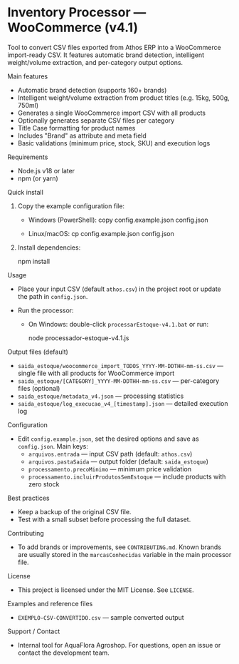 <!--
English README for the Athos -> WooCommerce CSV processor
-->
# Inventory Processor — WooCommerce (v4.1)

Tool to convert CSV files exported from Athos ERP into a WooCommerce import-ready CSV. It features automatic brand detection, intelligent weight/volume extraction, and per-category output options.

Main features
- Automatic brand detection (supports 160+ brands)
- Intelligent weight/volume extraction from product titles (e.g. 15kg, 500g, 750ml)
- Generates a single WooCommerce import CSV with all products
- Optionally generates separate CSV files per category
- Title Case formatting for product names
- Includes "Brand" as attribute and meta field
- Basic validations (minimum price, stock, SKU) and execution logs

Requirements
- Node.js v18 or later
- npm (or yarn)

Quick install
1. Copy the example configuration file:

   - Windows (PowerShell):
     copy config.example.json config.json

   - Linux/macOS:
     cp config.example.json config.json

2. Install dependencies:

   npm install

Usage
- Place your input CSV (default `athos.csv`) in the project root or update the path in `config.json`.
- Run the processor:

  - On Windows: double-click `processarEstoque-v4.1.bat` or run:

    node processador-estoque-v4.1.js

Output files (default)
- `saida_estoque/woocommerce_import_TODOS_YYYY-MM-DDTHH-mm-ss.csv` — single file with all products for WooCommerce import
- `saida_estoque/[CATEGORY]_YYYY-MM-DDTHH-mm-ss.csv` — per-category files (optional)
- `saida_estoque/metadata_v4.json` — processing statistics
- `saida_estoque/log_execucao_v4_[timestamp].json` — detailed execution log

Configuration
- Edit `config.example.json`, set the desired options and save as `config.json`. Main keys:
  - `arquivos.entrada` — input CSV path (default: `athos.csv`)
  - `arquivos.pastaSaida` — output folder (default: `saida_estoque`)
  - `processamento.precoMinimo` — minimum price validation
  - `processamento.incluirProdutosSemEstoque` — include products with zero stock

Best practices
- Keep a backup of the original CSV file.
- Test with a small subset before processing the full dataset.

Contributing
- To add brands or improvements, see `CONTRIBUTING.md`. Known brands are usually stored in the `marcasConhecidas` variable in the main processor file.

License
- This project is licensed under the MIT License. See `LICENSE`.

Examples and reference files
- `EXEMPLO-CSV-CONVERTIDO.csv` — sample converted output

Support / Contact
- Internal tool for AquaFlora Agroshop. For questions, open an issue or contact the development team.

